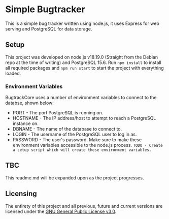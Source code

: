 Simple Bugtracker
=================

This is a simple bug tracker written using node.js, it uses Express for web serving and PostgreSQL for data storage.

## Setup

This project was developed on node.js v18.19.0 (Straight from the Debian repo at the time of writing) and PostgreSQL 15.6. Run `npm install` to install all required packages and `npm run start` to start the project with everything loaded.

### Environment Variables

BugtrackCore uses a number of environment variables to connect to the databse, shown below:
- PORT - The port PostgreSQL is running on.
- HOSTNAME - The IP address/host to attempt to reach a PostgreSQL instance on.
- DBNAME - The name of the database to connect to.
- LOGIN - The username of the PostgreSQL user to log in as.
- PASSWORD - The user's password.
Make sure to make these environment variables accessible to the node.js process.
`TODO - Create a setup script which will create these environment variables.`

## TBC

This readme.md will be expanded upon as the project progresses.

## Licensing

The entirety of this project and all previous, future and current versions are licensed under the [GNU General Public License v3.0](https://www.gnu.org/licenses/gpl-3.0.html).